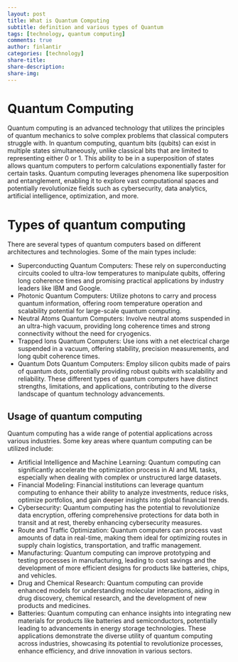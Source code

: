 ```yaml
---
layout: post
title: What is Quantum Computing
subtitle: definition and various types of Quantum
tags: [technology, quantum computing]
comments: true
author: finlantir
categories: [technology]
share-title:
share-description:
share-img:
---
```



# Quantum Computing
Quantum computing is an advanced technology that utilizes the principles of quantum mechanics to solve complex problems that classical computers struggle with. In quantum computing, quantum bits (qubits) can exist in multiple states simultaneously, unlike classical bits that are limited to representing either 0 or 1. This ability to be in a superposition of states allows quantum computers to perform calculations exponentially faster for certain tasks. Quantum computing leverages phenomena like superposition and entanglement, enabling it to explore vast computational spaces and potentially revolutionize fields such as cybersecurity, data analytics, artificial intelligence, optimization, and more.


# Types of quantum computing
There are several types of quantum computers based on different architectures and technologies. Some of the main types include:
- Superconducting Quantum Computers: These rely on superconducting circuits cooled to ultra-low temperatures to manipulate qubits, offering long coherence times and promising practical applications by industry leaders like IBM and Google.
- Photonic Quantum Computers: Utilize photons to carry and process quantum information, offering room temperature operation and scalability potential for large-scale quantum computing.
- Neutral Atoms Quantum Computers: Involve neutral atoms suspended in an ultra-high vacuum, providing long coherence times and strong connectivity without the need for cryogenics.
- Trapped Ions Quantum Computers: Use ions with a net electrical charge suspended in a vacuum, offering stability, precision measurements, and long qubit coherence times.
- Quantum Dots Quantum Computers: Employ silicon qubits made of pairs of quantum dots, potentially providing robust qubits with scalability and reliability.
These different types of quantum computers have distinct strengths, limitations, and applications, contributing to the diverse landscape of quantum technology advancements.


## Usage of quantum computing
Quantum computing has a wide range of potential applications across various industries. Some key areas where quantum computing can be utilized include:
- Artificial Intelligence and Machine Learning: Quantum computing can significantly accelerate the optimization process in AI and ML tasks, especially when dealing with complex or unstructured large datasets.
- Financial Modeling: Financial institutions can leverage quantum computing to enhance their ability to analyze investments, reduce risks, optimize portfolios, and gain deeper insights into global financial trends.
- Cybersecurity: Quantum computing has the potential to revolutionize data encryption, offering comprehensive protections for data both in transit and at rest, thereby enhancing cybersecurity measures.
- Route and Traffic Optimization: Quantum computers can process vast amounts of data in real-time, making them ideal for optimizing routes in supply chain logistics, transportation, and traffic management.
- Manufacturing: Quantum computing can improve prototyping and testing processes in manufacturing, leading to cost savings and the development of more efficient designs for products like batteries, chips, and vehicles.
- Drug and Chemical Research: Quantum computing can provide enhanced models for understanding molecular interactions, aiding in drug discovery, chemical research, and the development of new products and medicines.
- Batteries: Quantum computing can enhance insights into integrating new materials for products like batteries and semiconductors, potentially leading to advancements in energy storage technologies.
These applications demonstrate the diverse utility of quantum computing across industries, showcasing its potential to revolutionize processes, enhance efficiency, and drive innovation in various sectors.